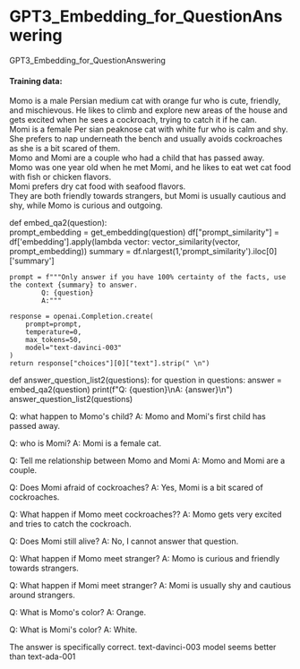 # GPT3_Embedding_for_QuestionAnswering
GPT3_Embedding_for_QuestionAnswering

#### Training data:

Momo is a male Persian medium cat with orange fur who is cute, friendly, and mischievous. 
He likes to climb and explore new areas of the house and gets excited when he sees a cockroach, trying to catch it if he can.  
Momi  is a female Per sian peaknose cat with white fur who is calm and shy. She prefers to nap underneath the bench and usually avoids cockroaches as she is a bit scared of them.  
Momo and Momi are a couple who had a child that has passed away.  
Momo was one year old when he met Momi, and he likes to eat wet cat food with fish or chicken flavors.  
Momi prefers dry cat food with seafood flavors.  
They are both friendly towards strangers, but Momi is usually cautious and shy, while Momo is curious and outgoing.  

def embed_qa2(question):    
    prompt_embedding = get_embedding(question)
    df["prompt_similarity"] = df['embedding'].apply(lambda vector: vector_similarity(vector, prompt_embedding))
    summary = df.nlargest(1,'prompt_similarity').iloc[0]['summary'] 

    prompt = f"""Only answer if you have 100% certainty of the facts, use the context {summary} to answer.            
            Q: {question}
            A:"""

    response = openai.Completion.create(
        prompt=prompt,
        temperature=0,
        max_tokens=50,
        model="text-davinci-003"
    )
    return response["choices"][0]["text"].strip(" \n")
    
def answer_question_list2(questions):
    for question in questions:
        answer = embed_qa2(question)
        print(f"Q: {question}\nA: {answer}\n")        
answer_question_list2(questions)


Q: what happen to Momo's child?
A: Momo and Momi's first child has passed away.

Q: who is Momi?
A: Momi is a female cat.

Q: Tell me relationship between Momo and Momi
A: Momo and Momi are a couple.

Q: Does Momi afraid of cockroaches?
A: Yes, Momi is a bit scared of cockroaches.

Q: What happen if Momo meet cockroaches??
A: Momo gets very excited and tries to catch the cockroach.

Q: Does Momi still alive?
A: No, I cannot answer that question.

Q: What happen if Momo meet stranger?
A: Momo is curious and friendly towards strangers.

Q: What happen if Momi meet stranger?
A: Momi is usually shy and cautious around strangers.

Q: What is Momo's color?
A: Orange.

Q: What is Momi's color?
A: White.

The answer is specifically correct. text-davinci-003 model seems better than text-ada-001
